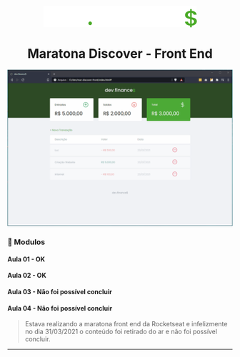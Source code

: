 <div align="center">
    <img src="assets/logo.svg">
    <h1>Maratona Discover - Front End</h1>
</div>

<div align="center">
    <img src="assets/site.gif">
</div>


### :memo: Modulos

#### Aula 01 - OK
#### Aula 02 - OK
#### Aula 03 - Não foi possível concluir
#### Aula 04 - Não foi possível concluir

> Estava realizando a maratona front end da Rocketseat e infelizmente no dia 31/03/2021 o conteúdo foi retirado do ar e não foi possível concluir.

<hr>